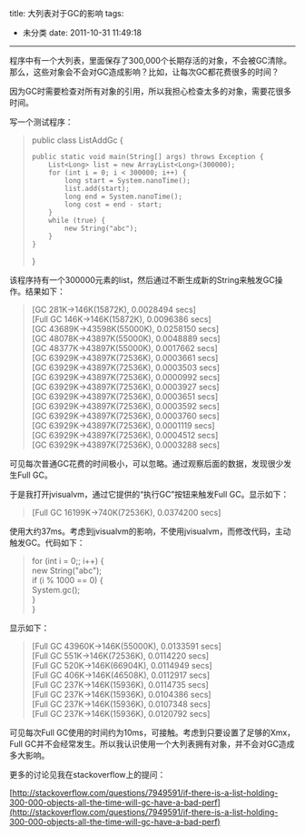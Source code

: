 title: 大列表对于GC的影响
tags:
  - 未分类
date: 2011-10-31 11:49:18
---

程序中有一个大列表，里面保存了300,000个长期存活的对象，不会被GC清除。那么，这些对象会不会对GC造成影响？比如，让每次GC都花费很多的时间？

因为GC时需要检查对所有对象的引用，所以我担心检查太多的对象，需要花很多时间。

<span id="more-539"></span>
<p>写一个测试程序：

> public class ListAddGc { 
> 
>     public static void main(String[] args) throws Exception {     
>         List<Long> list = new ArrayList<Long>(300000);      
>         for (int i = 0; i < 300000; i++) {      
>             long start = System.nanoTime();      
>             list.add(start);      
>             long end = System.nanoTime();      
>             long cost = end - start;      
>         }      
>         while (true) {      
>             new String("abc");      
>         }      
>     }      
> }

该程序持有一个300000元素的list，然后通过不断生成新的String来触发GC操作。结果如下：

> [GC 281K->146K(15872K), 0.0028494 secs]     
> [Full GC 146K->146K(15872K), 0.0096386 secs]      
> [GC 43689K->43598K(55000K), 0.0258150 secs]      
> [GC 48078K->43897K(55000K), 0.0048889 secs]      
> [GC 48377K->43897K(55000K), 0.0017662 secs]      
> [GC 63929K->43897K(72536K), 0.0003661 secs]      
> [GC 63929K->43897K(72536K), 0.0003503 secs]      
> [GC 63929K->43897K(72536K), 0.0000992 secs]      
> [GC 63929K->43897K(72536K), 0.0003927 secs]      
> [GC 63929K->43897K(72536K), 0.0003651 secs]      
> [GC 63929K->43897K(72536K), 0.0003592 secs]      
> [GC 63929K->43897K(72536K), 0.0003760 secs]      
> [GC 63929K->43897K(72536K), 0.0001119 secs]      
> [GC 63929K->43897K(72536K), 0.0004512 secs]      
> [GC 63929K->43897K(72536K), 0.0003288 secs]

可见每次普通GC花费的时间极小，可以忽略。通过观察后面的数据，发现很少发生Full GC。

于是我打开jvisualvm，通过它提供的“执行GC”按钮来触发Full GC。显示如下：

> [Full GC 16199K->740K(72536K), 0.0374200 secs]

使用大约37ms。考虑到jvisualvm的影响，不使用jvisualvm，而修改代码，主动触发GC。代码如下：

> for (int i = 0;; i++) {     
>     new String("abc");      
>     if (i % 1000 == 0) {      
>         System.gc();      
>     }      
> }

显示如下：

> [Full GC 43960K->146K(55000K), 0.0133591 secs]     
> [Full GC 551K->146K(72536K), 0.0114220 secs]      
> [Full GC 520K->146K(66904K), 0.0114949 secs]      
> [Full GC 406K->146K(46508K), 0.0112917 secs]      
> [Full GC 237K->146K(15936K), 0.0114735 secs]      
> [Full GC 237K->146K(15936K), 0.0104386 secs]      
> [Full GC 237K->146K(15936K), 0.0107348 secs]      
> [Full GC 237K->146K(15936K), 0.0120792 secs]

可见每次Full GC使用的时间约为10ms，可接触。考虑到只要设置了足够的Xmx，Full GC并不会经常发生。所以我认识使用一个大列表拥有对象，并不会对GC造成多大影响。

更多的讨论见我在stackoverflow上的提问：

[http://stackoverflow.com/questions/7949591/if-there-is-a-list-holding-300-000-objects-all-the-time-will-gc-have-a-bad-perf](http://stackoverflow.com/questions/7949591/if-there-is-a-list-holding-300-000-objects-all-the-time-will-gc-have-a-bad-perf)